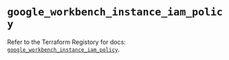 # `google_workbench_instance_iam_policy`

Refer to the Terraform Registory for docs: [`google_workbench_instance_iam_policy`](https://registry.terraform.io/providers/hashicorp/google-beta/5.26.0/docs/resources/google_workbench_instance_iam_policy).
